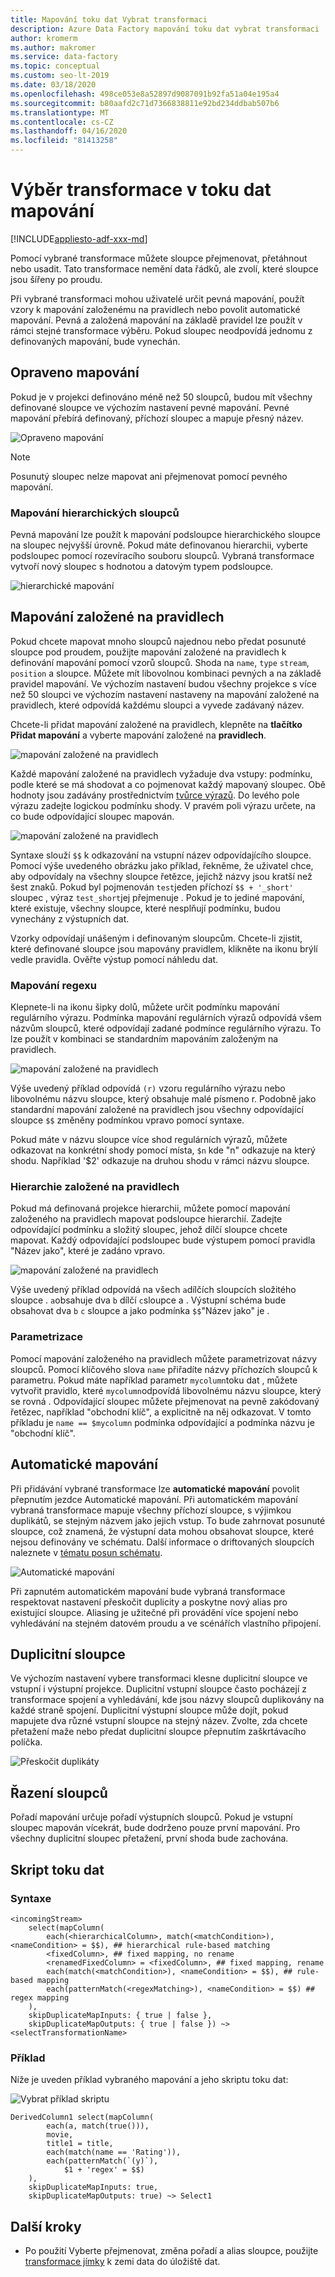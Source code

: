```yaml
---
title: Mapování toku dat Vybrat transformaci
description: Azure Data Factory mapování toku dat vybrat transformaci
author: kromerm
ms.author: makromer
ms.service: data-factory
ms.topic: conceptual
ms.custom: seo-lt-2019
ms.date: 03/18/2020
ms.openlocfilehash: 498ce053e8a52897d9087091b92fa51a04e195a4
ms.sourcegitcommit: b80aafd2c71d7366838811e92bd234ddbab507b6
ms.translationtype: MT
ms.contentlocale: cs-CZ
ms.lasthandoff: 04/16/2020
ms.locfileid: "81413258"
---
```

# <a name="select-transformation-in-mapping-data-flow"></a>Výběr transformace v toku dat mapování

[!INCLUDE[appliesto-adf-xxx-md](includes/appliesto-adf-xxx-md.md)]

Pomocí vybrané transformace můžete sloupce přejmenovat, přetáhnout nebo usadit. Tato transformace nemění data řádků, ale zvolí, které sloupce jsou šířeny po proudu. 

Při vybrané transformaci mohou uživatelé určit pevná mapování, použít vzory k mapování založenému na pravidlech nebo povolit automatické mapování. Pevná a založená mapování na základě pravidel lze použít v rámci stejné transformace výběru. Pokud sloupec neodpovídá jednomu z definovaných mapování, bude vynechán.

## <a name="fixed-mapping"></a>Opraveno mapování

Pokud je v projekci definováno méně než 50 sloupců, budou mít všechny definované sloupce ve výchozím nastavení pevné mapování. Pevné mapování přebírá definovaný, příchozí sloupec a mapuje přesný název.

![Opraveno mapování](media/data-flow/fixedmapping.png "Opraveno mapování")

> [!NOTE]
> Posunutý sloupec nelze mapovat ani přejmenovat pomocí pevného mapování.

### <a name="mapping-hierarchical-columns"></a>Mapování hierarchických sloupců

Pevná mapování lze použít k mapování podsloupce hierarchického sloupce na sloupec nejvyšší úrovně. Pokud máte definovanou hierarchii, vyberte podsloupec pomocí rozevíracího souboru sloupců. Vybraná transformace vytvoří nový sloupec s hodnotou a datovým typem podsloupce.

![hierarchické mapování](media/data-flow/select-hierarchy.png "hierarchické mapování")

## <a name="rule-based-mapping"></a>Mapování založené na pravidlech

Pokud chcete mapovat mnoho sloupců najednou nebo předat posunuté sloupce pod proudem, použijte mapování založené na pravidlech k definování mapování pomocí vzorů sloupců. Shoda na `name`, `type` `stream`, `position` a sloupce. Můžete mít libovolnou kombinaci pevných a na základě pravidel mapování. Ve výchozím nastavení budou všechny projekce s více než 50 sloupci ve výchozím nastavení nastaveny na mapování založené na pravidlech, které odpovídá každému sloupci a vyvede zadávaný název. 

Chcete-li přidat mapování založené na pravidlech, klepněte na **tlačítko Přidat mapování** a vyberte mapování založené na **pravidlech**.

![mapování založené na pravidlech](media/data-flow/rule2.png "Mapování založené na pravidlech")

Každé mapování založené na pravidlech vyžaduje dva vstupy: podmínku, podle které se má shodovat a co pojmenovat každý mapovaný sloupec. Obě hodnoty jsou zadávány prostřednictvím [tvůrce výrazů](concepts-data-flow-expression-builder.md). Do levého pole výrazu zadejte logickou podmínku shody. V pravém poli výrazu určete, na co bude odpovídající sloupec mapován.

![mapování založené na pravidlech](media/data-flow/rule-based-mapping.png "Mapování založené na pravidlech")

Syntaxe slouží `$$` k odkazování na vstupní název odpovídajícího sloupce. Pomocí výše uvedeného obrázku jako příklad, řekněme, že uživatel chce, aby odpovídaly na všechny sloupce řetězce, jejichž názvy jsou kratší než šest znaků. Pokud byl pojmenován `test`jeden příchozí `$$ + '_short'` sloupec , výraz `test_short`jej přejmenuje . Pokud je to jediné mapování, které existuje, všechny sloupce, které nesplňují podmínku, budou vynechány z výstupních dat.

Vzorky odpovídají unášeným i definovaným sloupcům. Chcete-li zjistit, které definované sloupce jsou mapovány pravidlem, klikněte na ikonu brýlí vedle pravidla. Ověřte výstup pomocí náhledu dat.

### <a name="regex-mapping"></a>Mapování regexu

Klepnete-li na ikonu šipky dolů, můžete určit podmínku mapování regulárního výrazu. Podmínka mapování regulárních výrazů odpovídá všem názvům sloupců, které odpovídají zadané podmínce regulárního výrazu. To lze použít v kombinaci se standardním mapováním založeným na pravidlech.

![mapování založené na pravidlech](media/data-flow/regex-matching.png "Mapování založené na pravidlech")

Výše uvedený příklad odpovídá `(r)` vzoru regulárního výrazu nebo libovolnému názvu sloupce, který obsahuje malé písmeno r. Podobně jako standardní mapování založené na pravidlech jsou všechny odpovídající sloupce `$$` změněny podmínkou vpravo pomocí syntaxe.

Pokud máte v názvu sloupce více shod regulárních výrazů, můžete odkazovat na konkrétní shody pomocí místa, `$n` kde "n" odkazuje na který shodu. Například '$2' odkazuje na druhou shodu v rámci názvu sloupce.

### <a name="rule-based-hierarchies"></a>Hierarchie založené na pravidlech

Pokud má definovaná projekce hierarchii, můžete pomocí mapování založeného na pravidlech mapovat podsloupce hierarchií. Zadejte odpovídající podmínku a složitý sloupec, jehož dílčí sloupce chcete mapovat. Každý odpovídající podsloupec bude výstupem pomocí pravidla "Název jako", které je zadáno vpravo.

![mapování založené na pravidlech](media/data-flow/rule-based-hierarchy.png "Mapování založené na pravidlech")

Výše uvedený příklad odpovídá na všech `a`dílčích sloupcích složitého sloupce . `a`obsahuje dva `b` dílčí `c`sloupce a . Výstupní schéma bude obsahovat dva `b` `c` sloupce a jako podmínka `$$`"Název jako" je .

### <a name="parameterization"></a>Parametrizace

Pomocí mapování založeného na pravidlech můžete parametrizovat názvy sloupců. Pomocí klíčového slova ```name``` přiřadíte názvy příchozích sloupců k parametru. Pokud máte například parametr ```mycolumn```toku dat , můžete vytvořit pravidlo, které ```mycolumn```odpovídá libovolnému názvu sloupce, který se rovná . Odpovídající sloupec můžete přejmenovat na pevně zakódovaný řetězec, například "obchodní klíč", a explicitně na něj odkazovat. V tomto příkladu je ```name == $mycolumn``` podmínka odpovídající a podmínka názvu je "obchodní klíč". 

## <a name="auto-mapping"></a>Automatické mapování

Při přidávání vybrané transformace lze **automatické mapování** povolit přepnutím jezdce Automatické mapování. Při automatickém mapování vybraná transformace mapuje všechny příchozí sloupce, s výjimkou duplikátů, se stejným názvem jako jejich vstup. To bude zahrnovat posunuté sloupce, což znamená, že výstupní data mohou obsahovat sloupce, které nejsou definovány ve schématu. Další informace o driftovaných sloupcích naleznete v [tématu posun schématu](concepts-data-flow-schema-drift.md).

![Automatické mapování](media/data-flow/automap.png "Automatické mapování")

Při zapnutém automatickém mapování bude vybraná transformace respektovat nastavení přeskočit duplicity a poskytne nový alias pro existující sloupce. Aliasing je užitečné při provádění více spojení nebo vyhledávání na stejném datovém proudu a ve scénářích vlastního připojení. 

## <a name="duplicate-columns"></a>Duplicitní sloupce

Ve výchozím nastavení vybere transformaci klesne duplicitní sloupce ve vstupní i výstupní projekce. Duplicitní vstupní sloupce často pocházejí z transformace spojení a vyhledávání, kde jsou názvy sloupců duplikovány na každé straně spojení. Duplicitní výstupní sloupce může dojít, pokud mapujete dva různé vstupní sloupce na stejný název. Zvolte, zda chcete přetažení maže nebo předat duplicitní sloupce přepnutím zaškrtávacího políčka.

![Přeskočit duplikáty](media/data-flow/select-skip-dup.png "Přeskočit duplikáty")

## <a name="ordering-of-columns"></a>Řazení sloupců

Pořadí mapování určuje pořadí výstupních sloupců. Pokud je vstupní sloupec mapován vícekrát, bude dodrženo pouze první mapování. Pro všechny duplicitní sloupec přetažení, první shoda bude zachována.

## <a name="data-flow-script"></a>Skript toku dat

### <a name="syntax"></a>Syntaxe

```
<incomingStream>
    select(mapColumn(
        each(<hierarchicalColumn>, match(<matchCondition>), <nameCondition> = $$), ## hierarchical rule-based matching
        <fixedColumn>, ## fixed mapping, no rename
        <renamedFixedColumn> = <fixedColumn>, ## fixed mapping, rename
        each(match(<matchCondition>), <nameCondition> = $$), ## rule-based mapping
        each(patternMatch(<regexMatching>), <nameCondition> = $$) ## regex mapping
    ),
    skipDuplicateMapInputs: { true | false },
    skipDuplicateMapOutputs: { true | false }) ~> <selectTransformationName>
```

### <a name="example"></a>Příklad

Níže je uveden příklad vybraného mapování a jeho skriptu toku dat:

![Vybrat příklad skriptu](media/data-flow/select-script-example.png "Vybrat příklad skriptu")

```
DerivedColumn1 select(mapColumn(
        each(a, match(true())),
        movie,
        title1 = title,
        each(match(name == 'Rating')),
        each(patternMatch(`(y)`),
            $1 + 'regex' = $$)
    ),
    skipDuplicateMapInputs: true,
    skipDuplicateMapOutputs: true) ~> Select1
```

## <a name="next-steps"></a>Další kroky
* Po použití Vyberte přejmenovat, změna pořadí a alias sloupce, použijte [transformace jímky](data-flow-sink.md) k zemi data do úložiště dat.
